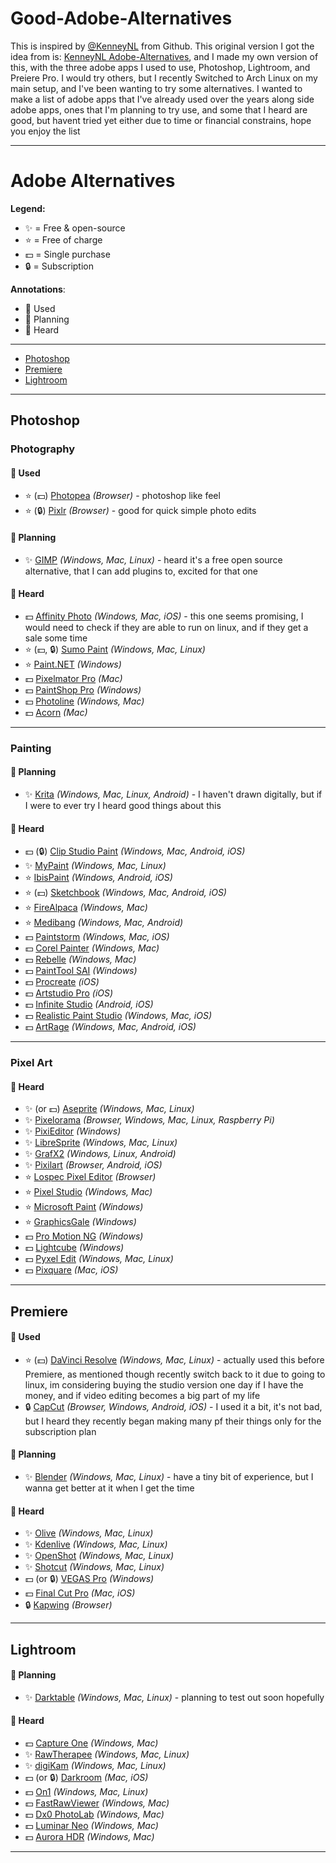 # Good-Adobe-Alternatives

This is inspired by [@KenneyNL](https://github.com/KenneyNL) from Github. This original version I got the idea from is: [KenneyNL Adobe-Alternatives](https://github.com/KenneyNL/Adobe-Alternatives), and I made my own version of this, with the three adobe apps I used to use, Photoshop, Lightroom, and Preiere Pro. I would try others, but I recently Switched to Arch Linux on my main setup, and I've been wanting to try some alternatives. I wanted to make a list of adobe apps that I've already used over the years along side adobe apps, ones that I'm planning to try use, and some that I heard are good, but havent tried yet either due to time or financial constrains, hope you enjoy the list

---

# Adobe Alternatives  

**Legend:**  
- ✨ = Free & open-source
- ⭐️ = Free of charge
- 💵 = Single purchase
- 🔒 = Subscription

**Annotations**: 
- 🌟 Used
- 📌 Planning
- 💬 Heard  

---

- [Photoshop](https://github.com/glebgoodkovsky/good-adobe-alternatives##Photoshop)
- [Premiere](https://github.com/glebgoodkovsky/good-adobe-alternatives##Premiere)
- [Lightroom](https://github.com/glebgoodkovsky/good-adobe-alternatives##Lightroom)

---

## Photoshop  

### Photography  

#### 🌟 Used  
- ⭐️ (💵) [Photopea](https://www.photopea.com) *(Browser)* - photoshop like feel
- ⭐️ (🔒) [Pixlr](https://pixlr.com) *(Browser)* - good for quick simple photo edits

#### 📌 Planning  
- ✨ [GIMP](https://www.gimp.org) *(Windows, Mac, Linux)* - heard it's a free open source alternative, that I can add plugins to, excited for that one

#### 💬 Heard  
- 💵 [Affinity Photo](https://affinity.serif.com/photo) *(Windows, Mac, iOS)* - this one seems promising, I would need to check if they are able to run on linux, and if they get a sale some time
- ⭐️ (💵, 🔒) [Sumo Paint](https://sumo.app) *(Windows, Mac, Linux)*  
- ⭐️ [Paint.NET](https://www.getpaint.net) *(Windows)*  
- 💵 [Pixelmator Pro](https://www.pixelmator.com/pro) *(Mac)*  
- 💵 [PaintShop Pro](https://www.paintshoppro.com) *(Windows)*  
- 💵 [Photoline](https://www.pl32.com) *(Windows, Mac)*  
- 💵 [Acorn](https://flyingmeat.com/acorn) *(Mac)*  

---

### Painting  

#### 📌 Planning  
- ✨ [Krita](https://krita.org) *(Windows, Mac, Linux, Android)* - I haven't drawn digitally, but if I were to ever try I heard good things about this

#### 💬 Heard  
- 💵 (🔒) [Clip Studio Paint](https://www.clipstudio.net) *(Windows, Mac, Android, iOS)*  
- ✨ [MyPaint](https://mypaint.app) *(Windows, Mac, Linux)*  
- ⭐️ [IbisPaint](https://ibispaint.com) *(Windows, Android, iOS)*  
- ⭐️ (💵) [Sketchbook](https://www.sketchbook.com) *(Windows, Mac, Android, iOS)*  
- ⭐️ [FireAlpaca](https://firealpaca.com) *(Windows, Mac)*  
- ⭐️ [Medibang](https://medibangpaint.com) *(Windows, Mac, Android)*  
- 💵 [Paintstorm](https://paintstormstudio.com/index.html) *(Windows, Mac, iOS)*  
- 💵 [Corel Painter](https://www.painterartist.com) *(Windows, Mac)*  
- 💵 [Rebelle](https://www.escapemotions.com/products/rebelle) *(Windows, Mac)*  
- 💵 [PaintTool SAI](https://www.systemax.jp/en/sai) *(Windows)*  
- 💵 [Procreate](https://procreate.com) *(iOS)*  
- 💵 [Artstudio Pro](https://apps.apple.com/us/app/artstudio-pro/id1244142051) *(iOS)*  
- 💵 [Infinite Studio](https://www.infinitestudio.art) *(Android, iOS)*  
- 💵 [Realistic Paint Studio](https://realisticpaint.com) *(Windows, Mac, iOS)*  
- 💵 [ArtRage](https://www.artrage.com/artrage) *(Windows, Mac, Android, iOS)*  

---

### Pixel Art  

#### 💬 Heard
- ✨ (or 💵) [Aseprite](https://www.aseprite.org) *(Windows, Mac, Linux)*  
- ✨ [Pixelorama](https://orama-interactive.itch.io/pixelorama) *(Browser, Windows, Mac, Linux, Raspberry Pi)*  
- ✨ [PixiEditor](https://pixieditor.net) *(Windows)*  
- ✨ [LibreSprite](https://libresprite.github.io) *(Windows, Mac, Linux)*  
- ✨ [GrafX2](http://grafx2.chez.com) *(Windows, Linux, Android)*  
- ✨ [Pixilart](https://www.pixilart.com/draw) *(Browser, Android, iOS)*  
- ⭐️ [Lospec Pixel Editor](https://apps.lospec.com/pixel-editor) *(Browser)*  
- ⭐️ [Pixel Studio](https://store.steampowered.com/app/1204050/Pixel_Studio__pixel_art_editor) *(Windows, Mac)*  
- ⭐️ [Microsoft Paint](https://apps.microsoft.com/store/detail/paint/9PCFS5B6T72H) *(Windows)*  
- ⭐️ [GraphicsGale](https://graphicsgale.com)  *(Windows)*  
- 💵 [Pro Motion NG](https://www.cosmigo.com) *(Windows)*  
- 💵 [Lightcube](https://www.lightcube.art) *(Windows)*  
- 💵 [Pyxel Edit](https://pyxeledit.com) *(Windows, Mac, Linux)*  
- 💵 [Pixquare](https://www.pixquare.art) *(Mac, iOS)*  

---

## Premiere  

#### 🌟 Used  
- ⭐️ (💵) [DaVinci Resolve](https://www.blackmagicdesign.com/davinciresolve) *(Windows, Mac, Linux)* - actually used this before Premiere, as mentioned though recently switch back to it due to going to linux, im considering buying the studio version one day if I have the money, and if video editing becomes a big part of my life
- 🔒 [CapCut](https://www.capcut.com) *(Browser, Windows, Android, iOS)* - I used it a bit, it's not bad, but I heard they recently began making many pf their things only for the subscription plan

#### 📌 Planning  
- ✨ [Blender](https://www.blender.org) *(Windows, Mac, Linux)* - have a tiny bit of experience, but I wanna get better at it when I get the time

#### 💬 Heard  
- ✨ [Olive](https://olivevideoeditor.org) *(Windows, Mac, Linux)*  
- ✨ [Kdenlive](https://kdenlive.org) *(Windows, Mac, Linux)*  
- ✨ [OpenShot](https://www.openshot.org) *(Windows, Mac, Linux)*  
- ✨ [Shotcut](https://www.shotcut.org) *(Windows, Mac, Linux)*  
- 💵 (or 🔒) [VEGAS Pro](https://www.vegascreativesoftware.com/us/vegas-pro) *(Windows)*  
- 💵 [Final Cut Pro](https://www.apple.com/final-cut-pro) *(Mac, iOS)*  
- 🔒 [Kapwing](https://www.kapwing.com) *(Browser)*  

---

## Lightroom  

#### 📌 Planning  
- ✨ [Darktable](https://www.darktable.org) *(Windows, Mac, Linux)* - planning to test out soon hopefully

#### 💬 Heard  
- 💵 [Capture One](https://www.captureone.com) *(Windows, Mac)*  
- ✨ [RawTherapee](https://www.rawtherapee.com) *(Windows, Mac, Linux)*  
- ✨ [digiKam](https://www.digikam.org) *(Windows, Mac, Linux)*  
- 💵 (or 🔒) [Darkroom](https://darkroom.co) *(Mac, iOS)*  
- 💵 [On1](https://www.on1.com) *(Windows, Mac, Linux)*  
- 💵 [FastRawViewer](https://www.fastrawviewer.com) *(Windows, Mac)*  
- 💵 [Dx0 PhotoLab](https://www.dxo.com/dxo-photolab) *(Windows, Mac)*  
- 💵 [Luminar Neo](https://skylum.com/luminar) *(Windows, Mac)*  
- 💵 [Aurora HDR](https://skylum.com/aurora-photo-editor) *(Windows, Mac)*  

---
